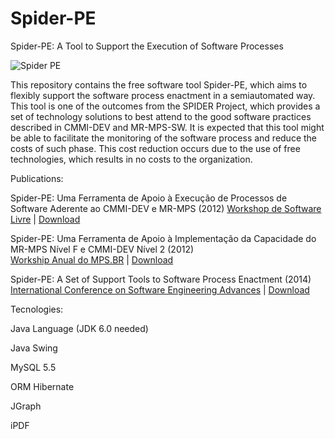 # Spider-PE

Spider-PE: A Tool to Support the Execution of Software Processes

![Spider PE](http://cdn.elderf.com/assets/images/experience/research/spider/spider_1.png)


This repository contains the free software tool Spider-PE, which aims to flexibly support the software process enactment in a semiautomated way. This tool is one of the outcomes from the SPIDER Project, which provides a set of technology solutions to  best attend to the good software practices described in CMMI-DEV and MR-MPS-SW. It is expected that this tool might be able to facilitate the  monitoring of the software process and reduce the costs of such phase. This cost reduction occurs due to the use of free technologies, which results in no costs to the organization.

Publications:

Spider-PE: Uma Ferramenta de Apoio à Execução de Processos de Software Aderente ao CMMI-DEV e MR-MPS (2012)
[Workshop de Software Livre](http://wsl.softwarelivre.org/2012/) | [Download](http://people.softwarelivre.org/wsl/2012/0003/5.pdf)

Spider-PE: Uma Ferramenta de Apoio à Implementação da Capacidade do MR-MPS Nível F e CMMI-DEV Nível 2 (2012)  
[Workship Anual do MPS.BR](http://www.softex.br/mpsbr/wamps/) | [Download](http://www.lbd.dcc.ufmg.br/colecoes/wamps/2012/016.pdf)

Spider-PE: A Set of Support Tools to Software Process Enactment (2014)  
[International Conference on Software Engineering Advances](https://www.iaria.org/conferences2014/ICSEA14.html) | [Download](http://www.thinkmind.org/download.php?articleid=icsea_2014_20_10_10134)

Tecnologies:

Java Language (JDK 6.0 needed)

Java Swing

MySQL 5.5

ORM Hibernate

JGraph

iPDF



